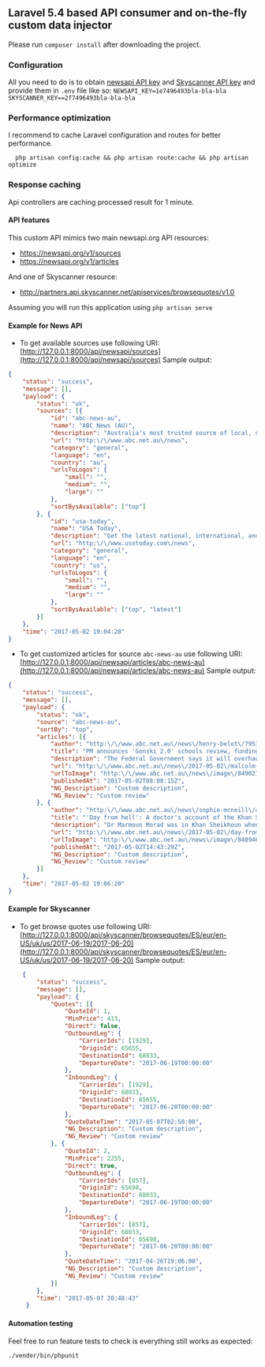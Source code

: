 ## Laravel 5.4 based API consumer and on-the-fly custom data injector
Please run ```composer install``` after downloading the project.

### Configuration
All you need to do is to obtain [newsapi API key](https://newsapi.org/account) and [Skyscanner API key](http://portal.business.skyscanner.net/ru-ru/accounts/dashboard/?r=true) and provide them in `.env` file like so:
`NEWSAPI_KEY=1e7496493bla-bla-bla
SKYSCANNER_KEY==2f7496493bla-bla-bla`

### Performance optimization
I recommend to cache Laravel configuration and routes for better performance.
```shell
  php artisan config:cache && php artisan route:cache && php artisan optimize
  ```

### Response caching
Api controllers are caching processed result for 1 minute.

#### API features
This custom API mimics two main newsapi.org API resources:
- https://newsapi.org/v1/sources
- https://newsapi.org/v1/articles

And one of Skyscanner resource:
- http://partners.api.skyscanner.net/apiservices/browsequotes/v1.0

Assuming you will run this application using `php artisan serve`


#### Example for News API
- To get available sources use following URI: [http://127.0.0.1:8000/api/newsapi/sources](http://127.0.0.1:8000/api/newsapi/sources)
Sample output:
```json
{
	"status": "success",
	"message": [],
	"payload": {
		"status": "ok",
		"sources": [{
			"id": "abc-news-au",
			"name": "ABC News (AU)",
			"description": "Australia's most trusted source of local, national and world news. Comprehensive, independent, in-depth analysis, the latest business, sport, weather and more.",
			"url": "http:\/\/www.abc.net.au\/news",
			"category": "general",
			"language": "en",
			"country": "au",
			"urlsToLogos": {
				"small": "",
				"medium": "",
				"large": ""
			},
			"sortBysAvailable": ["top"]
		}, {
			"id": "usa-today",
			"name": "USA Today",
			"description": "Get the latest national, international, and political news at USATODAY.com.",
			"url": "http:\/\/www.usatoday.com\/news",
			"category": "general",
			"language": "en",
			"country": "us",
			"urlsToLogos": {
				"small": "",
				"medium": "",
				"large": ""
			},
			"sortBysAvailable": ["top", "latest"]
		}]
	},
	"time": "2017-05-02 19:04:28"
}
 ```
- To get customized articles for source `abc-news-au` use following URI: [http://127.0.0.1:8000/api/newsapi/articles/abc-news-au](http://127.0.0.1:8000/api/newsapi/articles/abc-news-au)
Sample output:

```json
{
	"status": "success",
	"message": [],
	"payload": {
		"status": "ok",
		"source": "abc-news-au",
		"sortBy": "top",
		"articles": [{
			"author": "http:\/\/www.abc.net.au\/news\/henry-belot\/7953986",
			"title": "PM announces 'Gonski 2.0' schools review, funding boost",
			"description": "The Federal Government says it will overhaul education funding in a bid to end the school funding wars, but Labor has condemned the plan as an act of political bastardry.",
			"url": "http:\/\/www.abc.net.au\/news\/2017-05-02\/malcolm-turnbull-announces-schools-funding-boost\/8489806",
			"urlToImage": "http:\/\/www.abc.net.au\/news\/image\/8490274-1x1-700x700.jpg",
			"publishedAt": "2017-05-02T08:08:15Z",
			"NG_Description": "Custom description",
			"NG_Review": "Custom review"
		}, {
			"author": "http:\/\/www.abc.net.au\/news\/sophie-mcneill\/4516794",
			"title": "'Day from hell': A doctor's account of the Khan Sheikhoun chemical attack",
			"description": "Dr Marmoun Morad was in Khan Sheikhoun when it was hit by a chemical attack. He told Lateline it was like seeing the end of the world.",
			"url": "http:\/\/www.abc.net.au\/news\/2017-05-02\/day-from-hell-khan-sheikhoun-chemical-attack\/8489214",
			"urlToImage": "http:\/\/www.abc.net.au\/news\/image\/8489466-1x1-700x700.jpg",
			"publishedAt": "2017-05-02T14:43:29Z",
			"NG_Description": "Custom description",
			"NG_Review": "Custom review"
		}]
	},
	"time": "2017-05-02 19:06:20"
}
```

#### Example for Skyscanner
- To get browse quotes use following URI: [http://127.0.0.1:8000/api/skyscanner/browsequotes/ES/eur/en-US/uk/us/2017-06-19/2017-06-20](http://127.0.0.1:8000/api/skyscanner/browsequotes/ES/eur/en-US/uk/us/2017-06-19/2017-06-20)
Sample output:

```json
    {
    	"status": "success",
    	"message": [],
    	"payload": {
    		"Quotes": [{
    			"QuoteId": 1,
    			"MinPrice": 413,
    			"Direct": false,
    			"OutboundLeg": {
    				"CarrierIds": [1929],
    				"OriginId": 65655,
    				"DestinationId": 68033,
    				"DepartureDate": "2017-06-19T00:00:00"
    			},
    			"InboundLeg": {
    				"CarrierIds": [1929],
    				"OriginId": 68033,
    				"DestinationId": 65655,
    				"DepartureDate": "2017-06-20T00:00:00"
    			},
    			"QuoteDateTime": "2017-05-07T02:58:00",
    			"NG_Description": "Custom description",
    			"NG_Review": "Custom review"
    		}, {
    			"QuoteId": 2,
    			"MinPrice": 2255,
    			"Direct": true,
    			"OutboundLeg": {
    				"CarrierIds": [857],
    				"OriginId": 65698,
    				"DestinationId": 68033,
    				"DepartureDate": "2017-06-19T00:00:00"
    			},
    			"InboundLeg": {
    				"CarrierIds": [857],
    				"OriginId": 68033,
    				"DestinationId": 65698,
    				"DepartureDate": "2017-06-20T00:00:00"
    			},
    			"QuoteDateTime": "2017-04-26T19:06:00",
    			"NG_Description": "Custom description",
    			"NG_Review": "Custom review"
    		}]
        },
        "time": "2017-05-07 20:48:43"
     }
```

#### Automation testing
Feel free to run feature tests to check is everything still works as expected:
  ```shell
  ./vendor/bin/phpunit
  ```
